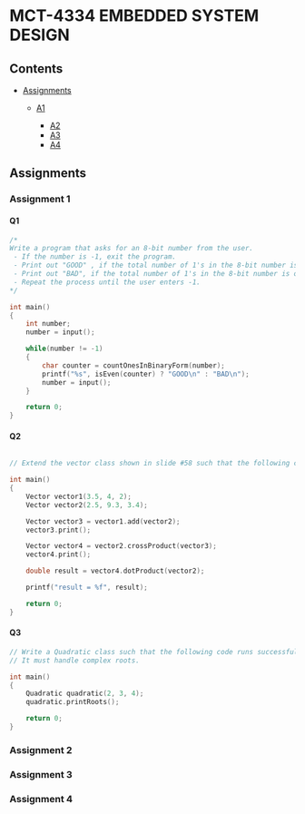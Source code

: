 # MCT-4334 EMBEDDED SYSTEM DESIGN


## Contents

* [Assignments]
  + [A1]
  
	+ [A2]
	+ [A3]
	+ [A4]
	
## Assignments

### Assignment 1

#### Q1 

```c
/*
Write a program that asks for an 8-bit number from the user.
 - If the number is -1, exit the program.
 - Print out "GOOD" , if the total number of 1's in the 8-bit number is even.
 - Print out "BAD", if the total number of 1's in the 8-bit number is odd.
 - Repeat the process until the user enters -1. 
*/

int main()
{
    int number;
    number = input();

    while(number != -1)
    {
        char counter = countOnesInBinaryForm(number);
        printf("%s", isEven(counter) ? "GOOD\n" : "BAD\n");
        number = input();
    }

    return 0;
}
```

#### Q2

```c

// Extend the vector class shown in slide #58 such that the following code runs successfully

int main()
{
    Vector vector1(3.5, 4, 2);
    Vector vector2(2.5, 9.3, 3.4);

    Vector vector3 = vector1.add(vector2);
    vector3.print();

    Vector vector4 = vector2.crossProduct(vector3);
    vector4.print();

    double result = vector4.dotProduct(vector2);

    printf("result = %f", result);

    return 0;
}
```

#### Q3

```c
// Write a Quadratic class such that the following code runs successfully
// It must handle complex roots.

int main()
{
	Quadratic quadratic(2, 3, 4);
	quadratic.printRoots();

	return 0;
}
```

### Assignment 2
### Assignment 3
### Assignment 4

[Assignments]: #assignments
[A1]: #assignment-1
[A2]: #assignment-2
[A3]: #assignment-3
[A4]: #assignment-4